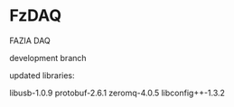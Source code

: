 FzDAQ
=====

FAZIA DAQ

development branch

updated libraries:

libusb-1.0.9
protobuf-2.6.1
zeromq-4.0.5
libconfig++-1.3.2
